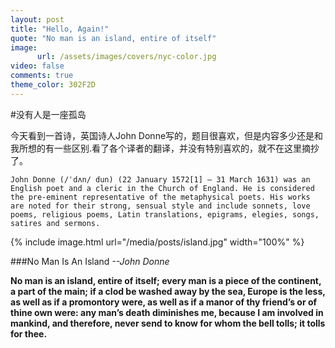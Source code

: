 ```yaml
---
layout: post
title: "Hello, Again!"
quote: "No man is an island, entire of itself"
image:
      url: /assets/images/covers/nyc-color.jpg
video: false
comments: true
theme_color: 302F2D
---
```


#没有人是一座孤岛

今天看到一首诗，英国诗人John Donne写的，题目很喜欢，但是内容多少还是和我所想的有一些区别.看了各个译者的翻译，并没有特别喜欢的，就不在这里摘抄了。

~~~
John Donne (/ˈdʌn/ dun) (22 January 1572[1] – 31 March 1631) was an English poet and a cleric in the Church of England. He is considered the pre-eminent representative of the metaphysical poets. His works are noted for their strong, sensual style and include sonnets, love poems, religious poems, Latin translations, epigrams, elegies, songs, satires and sermons.
~~~


{% include image.html url="/media/posts/island.jpg" width="100%"  %}

###No Man Is An Island
_--John Donne_
 
<b>
No man is an island,   
entire of itself;   
every man is a piece of the continent,   
a part of the main; 
  
  
<b>
if a clod be washed away by the sea,   
Europe is the less,   
as well as if a promontory were,   
as well as if a manor of thy friend’s or of thine own were:  
 
 
<b>
any man’s death diminishes me,   
because I am involved in mankind,   
and therefore,   
never send to know for whom the bell tolls;   
it tolls for thee.   

